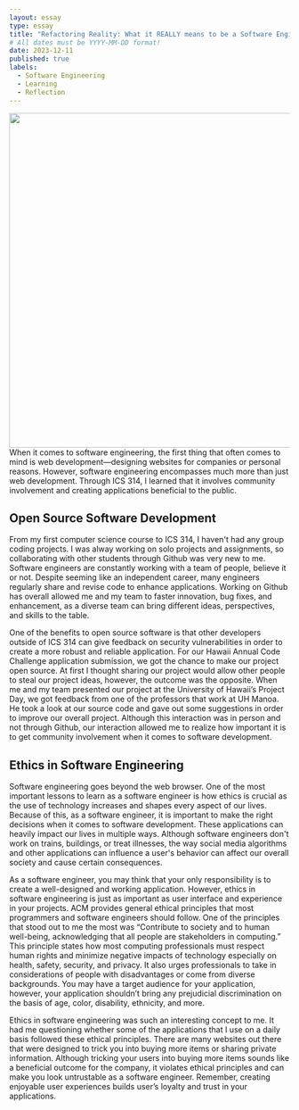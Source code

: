 ```yaml
---
layout: essay
type: essay
title: "Refactoring Reality: What it REALLY means to be a Software Engineer"
# All dates must be YYYY-MM-DD format!
date: 2023-12-11
published: true
labels:
  - Software Engineering
  - Learning
  - Reflection
---
```

<img src="../img/se-reflect/software-developing-team.avif" width= "600">
When it comes to software engineering, the first thing that often comes to mind is web development—designing websites for companies or personal reasons. However, software engineering encompasses much more than just web development. Through ICS 314, I learned that it involves community involvement and creating applications beneficial to the public.

## Open Source Software Development
From my first computer science course to ICS 314, I haven't had any group coding projects. I was alway working on solo projects and assignments, so collaborating with other students through Github was very new to me. Software engineers are constantly working with a team of people, believe it or not.  Despite seeming like an independent career, many engineers regularly share and revise code to enhance applications. Working on Github has overall allowed me and my team to faster innovation, bug fixes, and enhancement, as a diverse team can bring different ideas, perspectives, and skills to the table.

One of the benefits to open source software is that other developers outside of ICS 314 can give feedback on security vulnerabilities in order to create a more robust and reliable application. For our Hawaii Annual Code Challenge application submission, we got the chance to make our project open source. At first I thought sharing our project would allow other people to steal our project ideas, however, the outcome was the opposite. When me and my team presented our project at the University of Hawaii’s Project Day, we got feedback from one of the professors that work at UH Manoa. He took a look at our source code and gave out some suggestions in order to improve our overall project. Although this interaction was in person and not through Github, our interaction allowed me to realize how important it is to get community involvement when it comes to software development.

## Ethics in Software Engineering
Software engineering goes beyond the web browser. One of the most important lessons to learn as a software engineer is how ethics is crucial as the use of technology increases and shapes every aspect of our lives. Because of this, as a software engineer, it is important to make the right decisions when it comes to software development. These applications can heavily impact our lives in multiple ways. Although software engineers don't work on trains, buildings, or treat illnesses, the way social media algorithms and other applications can influence a user's behavior can affect our overall society and cause certain consequences.

As a software engineer, you may think that your only responsibility is to create a well-designed and working application. However, ethics in software engineering is just as important as user interface and experience in your projects. ACM provides general ethical principles that most programmers and software engineers should follow. One of the principles that stood out to me the most was “Contribute to society and to human well-being, acknowledging that all people are stakeholders in computing.” This principle states how most computing professionals must respect human rights and minimize negative impacts of technology especially on health, safety, security, and privacy. It also urges professionals to take in considerations of people with disadvantages or come from diverse backgrounds. You may have a target audience for your application, however, your application shouldn’t bring any prejudicial discrimination on the basis of age, color, disability, ethnicity, and more.

Ethics in software engineering was such an interesting concept to me. It had me questioning whether some of the applications that I use on a daily basis followed these ethical principles. There are many websites out there that were designed to trick you into buying more items or sharing private information. Although tricking your users into buying more items sounds like a beneficial outcome for the company, it violates ethical principles and can make you look untrustable as a software engineer. Remember, creating enjoyable user experiences builds user’s loyalty and trust in your applications.

